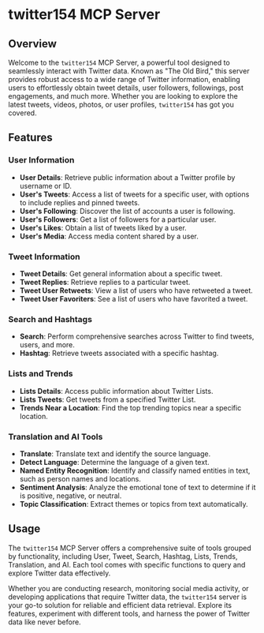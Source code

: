 # twitter154 MCP Server

## Overview

Welcome to the `twitter154` MCP Server, a powerful tool designed to seamlessly interact with Twitter data. Known as "The Old Bird," this server provides robust access to a wide range of Twitter information, enabling users to effortlessly obtain tweet details, user followers, followings, post engagements, and much more. Whether you are looking to explore the latest tweets, videos, photos, or user profiles, `twitter154` has got you covered.

## Features

### User Information

- **User Details**: Retrieve public information about a Twitter profile by username or ID.
- **User's Tweets**: Access a list of tweets for a specific user, with options to include replies and pinned tweets.
- **User's Following**: Discover the list of accounts a user is following.
- **User's Followers**: Get a list of followers for a particular user.
- **User's Likes**: Obtain a list of tweets liked by a user.
- **User's Media**: Access media content shared by a user.

### Tweet Information

- **Tweet Details**: Get general information about a specific tweet.
- **Tweet Replies**: Retrieve replies to a particular tweet.
- **Tweet User Retweets**: View a list of users who have retweeted a tweet.
- **Tweet User Favoriters**: See a list of users who have favorited a tweet.

### Search and Hashtags

- **Search**: Perform comprehensive searches across Twitter to find tweets, users, and more.
- **Hashtag**: Retrieve tweets associated with a specific hashtag.

### Lists and Trends

- **Lists Details**: Access public information about Twitter Lists.
- **Lists Tweets**: Get tweets from a specified Twitter List.
- **Trends Near a Location**: Find the top trending topics near a specific location.

### Translation and AI Tools

- **Translate**: Translate text and identify the source language.
- **Detect Language**: Determine the language of a given text.
- **Named Entity Recognition**: Identify and classify named entities in text, such as person names and locations.
- **Sentiment Analysis**: Analyze the emotional tone of text to determine if it is positive, negative, or neutral.
- **Topic Classification**: Extract themes or topics from text automatically.

## Usage

The `twitter154` MCP Server offers a comprehensive suite of tools grouped by functionality, including User, Tweet, Search, Hashtag, Lists, Trends, Translation, and AI. Each tool comes with specific functions to query and explore Twitter data effectively.

Whether you are conducting research, monitoring social media activity, or developing applications that require Twitter data, the `twitter154` server is your go-to solution for reliable and efficient data retrieval. Explore its features, experiment with different tools, and harness the power of Twitter data like never before.